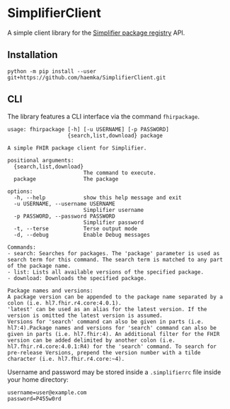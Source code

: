 # SimplifierClient

A simple client library for the [Simplifier package registry](https://simplifier.net) API.

## Installation

```
python -m pip install --user git+https://github.com/haemka/SimplifierClient.git
```

## CLI

The library features a CLI interface via the command `fhirpackage`.

```
usage: fhirpackage [-h] [-u USERNAME] [-p PASSWORD]
                   {search,list,download} package

A simple FHIR package client for Simplifier.

positional arguments:
  {search,list,download}
                        The command to execute. 
  package               The package

options:
  -h, --help            show this help message and exit
  -u USERNAME, --username USERNAME
                        Simplifier username
  -p PASSWORD, --password PASSWORD
                        Simplifier password
  -t, --terse           Terse output mode
  -d, --debug           Enable Debug messages

Commands:
- search: Searches for packages. The 'package' parameter is used as search term for this command. The search term is matched to any part of the package name.
- list: Lists all available versions of the specified package.
- download: Downloads the specified package.

Package names and versions:
A package version can be appended to the package name separated by a colon (i.e. hl7.fhir.r4.core:4.0.1).
'latest' can be used as an alias for the latest version. If the version is omitted the latest version is assumed.
Versions for 'search' command can also be given in parts (i.e. hl7:4).Package names and versions for 'search' command can also be given in parts (i.e. hl7.fhir:4). An additional filter for the FHIR version can be added delimited by another colon (i.e. hl7.fhir.r4.core:4.0.1:R4) for the 'search' command. To search for pre-release Versions, prepend the version number with a tilde character (i.e. hl7.fhir.r4.core:~4).
```

Username and password may be stored inside a `.simplifierrc` file inside your home directory:
```
username=user@example.com
password=P455w0rd
```

